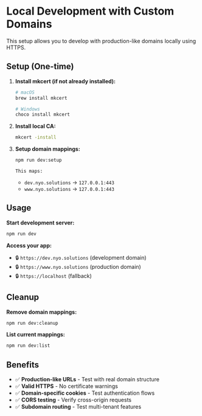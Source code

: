 # Local Development with Custom Domains

This setup allows you to develop with production-like domains locally using HTTPS.

## Setup (One-time)

1. **Install mkcert (if not already installed):**
   ```bash
   # macOS
   brew install mkcert
   
   # Windows  
   choco install mkcert
   ```

2. **Install local CA:**
   ```bash
   mkcert -install
   ```

3. **Setup domain mappings:**
   ```bash
   npm run dev:setup
   ```
       This maps:
    - `dev.nyo.solutions` → `127.0.0.1:443`
    - `www.nyo.solutions` → `127.0.0.1:443`

## Usage

**Start development server:**
```bash
npm run dev
```

**Access your app:**
- 🔒 `https://dev.nyo.solutions` (development domain)
- 🔒 `https://www.nyo.solutions` (production domain)
- 🔒 `https://localhost` (fallback)

## Cleanup

**Remove domain mappings:**
```bash
npm run dev:cleanup
```

**List current mappings:**
```bash
npm run dev:list
```

## Benefits

- ✅ **Production-like URLs** - Test with real domain structure
- ✅ **Valid HTTPS** - No certificate warnings
- ✅ **Domain-specific cookies** - Test authentication flows
- ✅ **CORS testing** - Verify cross-origin requests
- ✅ **Subdomain routing** - Test multi-tenant features 